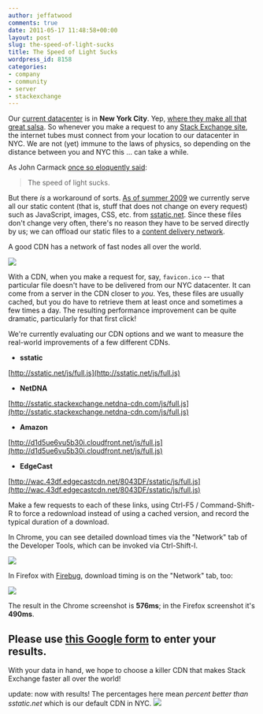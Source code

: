 ```yaml
---
author: jeffatwood
comments: true
date: 2011-05-17 11:48:58+00:00
layout: post
slug: the-speed-of-light-sucks
title: The Speed of Light Sucks
wordpress_id: 8158
categories:
- company
- community
- server
- stackexchange
---
```


Our [current datacenter](http://blog.serverfault.com/post/1432571770/) is in **New York City**. Yep, [where they make all that great salsa](http://www.youtube.com/results?search_query=%22pace+picante%22+get+a+rope). So whenever you make a request to any [Stack Exchange site](http://stackexchange.com/sites), the internet tubes must connect from your location to our datacenter in NYC. We are not (yet) immune to the laws of physics, so depending on the distance between you and NYC this ... can take a while.

As John Carmack [once so eloquently said](http://www.wired.com/wired/archive/4.08/id_pr.html):



<blockquote>
  The speed of light sucks.
</blockquote>



But there _is_ a workaround of sorts. [As of summer 2009](http://blog.stackoverflow.com/2009/08/a-few-speed-improvements/) we currently serve all our static content (that is, stuff that does not change on every request) such as JavaScript, images, CSS, etc. from [sstatic.net](http://sstatic.net). Since these files don't change very often, there's no reason they have to be served directly by us; we can offload our static files to a [content delivery network](http://en.wikipedia.org/wiki/Content_delivery_network).

A good CDN has a network of fast nodes all over the world.

![](/blog/images/2011-05-17-the-speed-of-light-sucks/cdn-world-map.png)

With a CDN, when you make a request for, say, `favicon.ico` -- that particular file doesn't have to be delivered from our NYC datacenter. It can come from a server in the CDN closer to _you_. Yes, these files are usually cached, but you do have to retrieve them at least once and sometimes a few times a day. The resulting performance improvement can be quite dramatic, particularly for that first click!

We're currently evaluating our CDN options and we want to measure the real-world improvements of a few different CDNs.





  * **sstatic**  

[http://sstatic.net/js/full.js](http://sstatic.net/js/full.js)


  * **NetDNA**  

[http://sstatic.stackexchange.netdna-cdn.com/js/full.js](http://sstatic.stackexchange.netdna-cdn.com/js/full.js)


  * **Amazon**  

[http://d1d5ue6vu5b30i.cloudfront.net/js/full.js](http://d1d5ue6vu5b30i.cloudfront.net/js/full.js)


  * **EdgeCast**  

[http://wac.43df.edgecastcdn.net/8043DF/sstatic/js/full.js](http://wac.43df.edgecastcdn.net/8043DF/sstatic/js/full.js)



Make a few requests to each of these links, using Ctrl-F5 / Command-Shift-R to force a redownload instead of using a cached version, and record the typical duration of a download.

In Chrome, you can see detailed download times via the "Network" tab of the Developer Tools, which can be invoked via Ctrl-Shift-I.

![](/blog/images/2011-05-17-the-speed-of-light-sucks/chrome-dev-tools-network.png)

In Firefox with [Firebug](http://getfirebug.com/), download timing is on the "Network" tab, too:

![](/blog/images/2011-05-17-the-speed-of-light-sucks/firefox-firebug-network.png)

The result in the Chrome screenshot is **576ms**; in the Firefox screenshot it's **490ms**.



## Please use [this Google form](https://spreadsheets.google.com/spreadsheet/viewform?formkey=dGx1RW1sNHlzMDR4UV9TODZCWk9fNFE6MQ) to enter your results.



With your data in hand, we hope to choose a killer CDN that makes Stack Exchange faster all over the world!



update: now with results! The percentages here mean _percent better than sstatic.net_ which is our default CDN in NYC.
![](/blog/images/2011-05-17-the-speed-of-light-sucks/cdn-performance-test-world-map.png)



